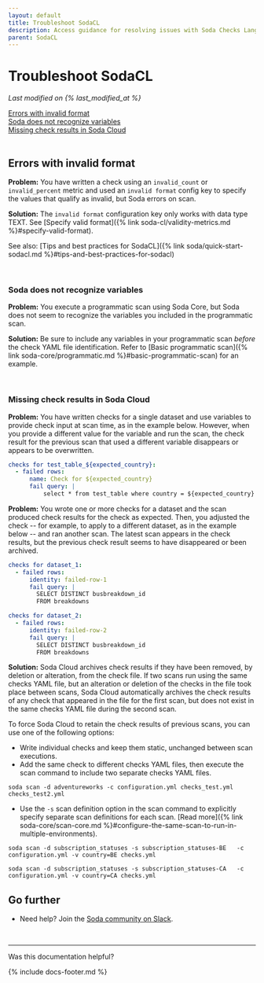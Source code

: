 ```yaml
---
layout: default
title: Troubleshoot SodaCL
description: Access guidance for resolving issues with Soda Checks Language checks and metrics.
parent: SodaCL
---
```


# Troubleshoot SodaCL
*Last modified on {% last_modified_at %}*

[Errors with invalid format](#errors-with-invalid-format)<br />
[Soda does not recognize variables](#soda-does-not-recognize-variables)<br />
[Missing check results in Soda Cloud](#missing-check-results-in-soda-cloud)<br />
<br />

## Errors with invalid format

**Problem:** You have written a check using an `invalid_count` or `invalid_percent` metric and used an `invalid format` config key to specify the values that qualify as invalid, but Soda errors on scan.

**Solution:** The `invalid format` configuration key only works with data type TEXT. See [Specify valid format]({% link soda-cl/validity-metrics.md %}#specify-valid-format).

See also: [Tips and best practices for SodaCL]({% link soda/quick-start-sodacl.md %}#tips-and-best-practices-for-sodacl)

<br />

### Soda does not recognize variables 

**Problem:** You execute a programmatic scan using Soda Core, but Soda does not seem to recognize the variables you included in the programmatic scan. 

**Solution:** Be sure to include any variables in your programmatic scan *before* the check YAML file identification. Refer to [Basic programmatic scan]({% link soda-core/programmatic.md %}#basic-programmatic-scan) for an example.

<br />

### Missing check results in Soda Cloud

**Problem:** You have written checks for a single dataset and use variables to provide check input at scan time, as in the example below. However, when you provide a different value for the variable and run the scan, the check result for the previous scan that used a different variable disappears or appears to be overwritten. 
```yaml
checks for test_table_${expected_country}:
  - failed rows:
      name: Check for ${expected_country}
      fail query: |
          select * from test_table where country = ${expected_country}
```

**Problem:** You wrote one or more checks for a dataset and the scan produced check results for the check as expected. Then, you adjusted the check -- for example, to apply to a different dataset, as in the example below -- and ran another scan. The latest scan appears in the check results, but the previous check result seems to have disappeared or been archived.
```yaml
checks for dataset_1:
  - failed rows:
      identity: failed-row-1
      fail query: |
        SELECT DISTINCT busbreakdown_id
        FROM breakdowns
```
```yaml
checks for dataset_2:
  - failed rows:
      identity: failed-row-2
      fail query: |
        SELECT DISTINCT busbreakdown_id
        FROM breakdowns
```

**Solution:** Soda Cloud archives check results if they have been removed, by deletion or alteration, from the check file. If two scans run using the same checks YAML file, but an alteration or deletion of the checks in the file took place between scans, Soda Cloud automatically archives the check results of any check that appeared in the file for the first scan, but does not exist in the same checks YAML file during the second scan.

To force Soda Cloud to retain the check results of previous scans, you can use one of the following options:
* Write individual checks and keep them static, unchanged between scan executions.
* Add the same check to different checks YAML files, then execute the scan command to include two separate checks YAML files. 

```shell
soda scan -d adventureworks -c configuration.yml checks_test.yml checks_test2.yml
```

* Use the `-s` scan definition option in the scan command to explicitly specify separate scan definitions for each scan. [Read more]({% link soda-core/scan-core.md %}#configure-the-same-scan-to-run-in-multiple-environments).

```shell
soda scan -d subscription_statuses -s subscription_statuses-BE   -c configuration.yml -v country=BE checks.yml 

soda scan -d subscription_statuses -s subscription_statuses-CA   -c configuration.yml -v country=CA checks.yml 
```



## Go further

* Need help? Join the <a href="https://community.soda.io/slack" target="_blank"> Soda community on Slack</a>.
<br />

---

Was this documentation helpful?

<!-- LikeBtn.com BEGIN -->
<span class="likebtn-wrapper" data-theme="tick" data-i18n_like="Yes" data-ef_voting="grow" data-show_dislike_label="true" data-counter_zero_show="true" data-i18n_dislike="No"></span>
<script>(function(d,e,s){if(d.getElementById("likebtn_wjs"))return;a=d.createElement(e);m=d.getElementsByTagName(e)[0];a.async=1;a.id="likebtn_wjs";a.src=s;m.parentNode.insertBefore(a, m)})(document,"script","//w.likebtn.com/js/w/widget.js");</script>
<!-- LikeBtn.com END -->

{% include docs-footer.md %}
